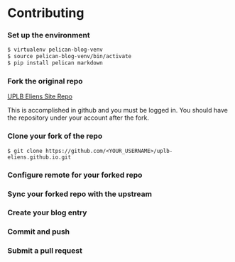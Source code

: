 # Contributing

### Set up the environment

```bash
$ virtualenv pelican-blog-venv
$ source pelican-blog-venv/bin/activate
$ pip install pelican markdown
```
### Fork the original repo

[UPLB Eliens Site Repo](https://github.com/uplb-eliens/uplb-eliens.github.io)

This is accomplished in github and you must be logged in. You should have the repository under your account after the fork.

### Clone your fork of the repo

```
$ git clone https://github.com/<YOUR_USERNAME>/uplb-eliens.github.io.git
```


### Configure remote for your forked repo

### Sync your forked repo with the upstream

### Create your blog entry

### Commit and push

### Submit a pull request
